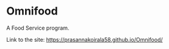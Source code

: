 # Omnifood
A Food Service program.

Link to the site: https://prasannakoirala58.github.io/Omnifood/
